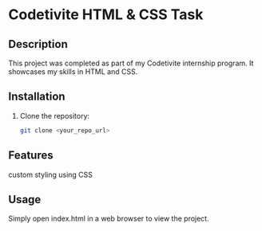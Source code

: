 # Codetivite HTML & CSS Task

## Description
This project was completed as part of my Codetivite internship program. It showcases my skills in HTML and CSS.

## Installation
1. Clone the repository:
   ```bash
   git clone <your_repo_url>

## Features
custom styling using CSS

## Usage
Simply open index.html in a web browser to view the project.
